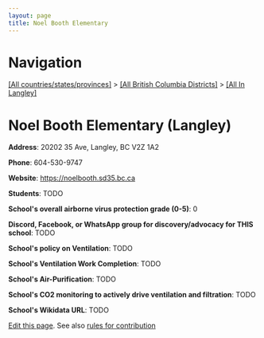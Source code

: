 ```yaml
---
layout: page
title: Noel Booth Elementary
---
```

# Navigation

[[All countries/states/provinces]](../../..) > [[All British Columbia Districts]](../..) > [[All In Langley]](..)

# Noel Booth Elementary (Langley)

**Address**: 20202 35 Ave, Langley, BC V2Z 1A2

**Phone**: 604-530-9747

**Website**: <https://noelbooth.sd35.bc.ca>

**Students**: TODO

**School's overall airborne virus protection grade (0-5)**: 0

**Discord, Facebook, or WhatsApp group for discovery/advocacy for THIS school**: TODO

**School's policy on Ventilation**: TODO

**School's Ventilation Work Completion**: TODO

**School's Air-Purification**: TODO

**School's CO2 monitoring to actively drive ventilation and filtration**: TODO

**School's Wikidata URL**: TODO


[Edit this page](https://github.com/ventilate-schools/BC/edit/main/./Langley/Noel_Booth_Elementary.md). See also [rules for contribution](../../../contribution-rules/)